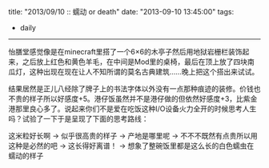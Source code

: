 title: "2013/09/10 :: 蠕动 or death"
date: "2013-09-10 13:45:00"
tags:
- daily
---
怡膳堂感觉像是在minecraft里搭了一个6×6的木亭子然后用地狱岩栅栏装饰起来，之后放上红色和黄色羊毛，在中间是Mod里的桌椅，最后在顶上放了四块南瓜灯，这种出现在现在让人不知所谓的莫名古典建筑……晚上把这个搭出来试试。

结果居然是正儿八经除了牌子上的书法字体以外没有一点那种痕迹的装修。价钱也不贵的样子所以好感度+5。港仔饭虽然并不是港仔做的但依然好感度+3，比紫金港那里良心多了。说起来你们不是爱在吃饭这种I/O设备火力全开的时候思考人生吗？试验了一下于是呈现了下面的思考路线：

这米粒好长啊 → 似乎很高贵的样子 → 产地是哪里呢 → 不不不既然有点贵所以用这种是必然的吧 → 这长得好离谱！ → 想象了整碗饭里都是这么长的白色蠕虫在蠕动的样子